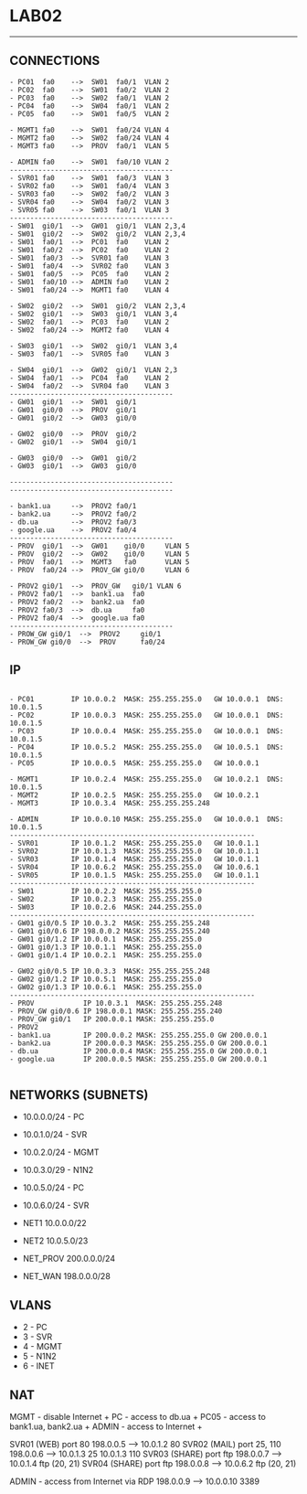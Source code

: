 # LAB02

----------------------------------------

## CONNECTIONS

```cisco
- PC01  fa0    -->  SW01  fa0/1  VLAN 2
- PC02  fa0    -->  SW01  fa0/2  VLAN 2
- PC03  fa0    -->  SW02  fa0/1  VLAN 2
- PC04  fa0    -->  SW04  fa0/1  VLAN 2
- PC05  fa0    -->  SW01  fa0/5  VLAN 2

- MGMT1 fa0    -->  SW01  fa0/24 VLAN 4
- MGMT2 fa0    -->  SW02  fa0/24 VLAN 4
- MGMT3 fa0    -->  PROV  fa0/1  VLAN 5

- ADMIN fa0    -->  SW01  fa0/10 VLAN 2
----------------------------------------
- SVR01 fa0    -->  SW01  fa0/3  VLAN 3
- SVR02 fa0    -->  SW01  fa0/4  VLAN 3
- SVR03 fa0    -->  SW02  fa0/2  VLAN 3
- SVR04 fa0    -->  SW04  fa0/2  VLAN 3
- SVR05 fa0    -->  SW03  fa0/1  VLAN 3
----------------------------------------
- SW01  gi0/1  -->  GW01  gi0/1  VLAN 2,3,4
- SW01  gi0/2  -->  SW02  gi0/2  VLAN 2,3,4
- SW01  fa0/1  -->  PC01  fa0    VLAN 2
- SW01  fa0/2  -->  PC02  fa0    VLAN 2
- SW01  fa0/3  -->  SVR01 fa0    VLAN 3
- SW01  fa0/4  -->  SVR02 fa0    VLAN 3
- SW01  fa0/5  -->  PC05  fa0    VLAN 2
- SW01  fa0/10 -->  ADMIN fa0    VLAN 2
- SW01  fa0/24 -->  MGMT1 fa0    VLAN 4

- SW02  gi0/2  -->  SW01  gi0/2  VLAN 2,3,4
- SW02  gi0/1  -->  SW03  gi0/1  VLAN 3,4
- SW02  fa0/1  -->  PC03  fa0    VLAN 2
- SW02  fa0/24 -->  MGMT2 fa0    VLAN 4

- SW03  gi0/1  -->  SW02  gi0/1  VLAN 3,4
- SW03  fa0/1  -->  SVR05 fa0    VLAN 3

- SW04  gi0/1  -->  GW02  gi0/1  VLAN 2,3
- SW04  fa0/1  -->  PC04  fa0    VLAN 2
- SW04  fa0/2  -->  SVR04 fa0    VLAN 3
----------------------------------------
- GW01  gi0/1  -->  SW01  gi0/1
- GW01  gi0/0  -->  PROV  gi0/1
- GW01  gi0/2  -->  GW03  gi0/0

- GW02  gi0/0  -->  PROV  gi0/2
- GW02  gi0/1  -->  SW04  gi0/1

- GW03  gi0/0  -->  GW01  gi0/2
- GW03  gi0/1  -->  GW03  gi0/0

----------------------------------------
----------------------------------------

- bank1.ua     -->  PROV2 fa0/1
- bank2.ua     -->  PROV2 fa0/2
- db.ua        -->  PROV2 fa0/3
- google.ua    -->  PROV2 fa0/4
----------------------------------------
- PROV  gi0/1  -->  GW01    gi0/0     VLAN 5
- PROV  gi0/2  -->  GW02    gi0/0     VLAN 5
- PROV  fa0/1  -->  MGMT3   fa0       VLAN 5
- PROV  fa0/24 -->  PROV_GW gi0/0     VLAN 6

- PROV2 gi0/1  -->  PROV_GW   gi0/1 VLAN 6
- PROV2 fa0/1  -->  bank1.ua  fa0
- PROV2 fa0/2  -->  bank2.ua  fa0
- PROV2 fa0/3  -->  db.ua     fa0
- PROV2 fa0/4  -->  google.ua fa0
----------------------------------------
- PROW_GW gi0/1  -->  PROV2     gi0/1
- PROW_GW gi0/0  -->  PROV      fa0/24
```

## IP

```cisco

- PC01         IP 10.0.0.2  MASK: 255.255.255.0   GW 10.0.0.1  DNS: 10.0.1.5
- PC02         IP 10.0.0.3  MASK: 255.255.255.0   GW 10.0.0.1  DNS: 10.0.1.5
- PC03         IP 10.0.0.4  MASK: 255.255.255.0   GW 10.0.0.1  DNS: 10.0.1.5
- PC04         IP 10.0.5.2  MASK: 255.255.255.0   GW 10.0.5.1  DNS: 10.0.1.5
- PC05         IP 10.0.0.5  MASK: 255.255.255.0   GW 10.0.0.1

- MGMT1        IP 10.0.2.4  MASK: 255.255.255.0   GW 10.0.2.1  DNS: 10.0.1.5
- MGMT2        IP 10.0.2.5  MASK: 255.255.255.0   GW 10.0.2.1
- MGMT3        IP 10.0.3.4  MASK: 255.255.255.248

- ADMIN        IP 10.0.0.10 MASK: 255.255.255.0   GW 10.0.0.1  DNS: 10.0.1.5
------------------------------------------------------------
- SVR01        IP 10.0.1.2  MASK: 255.255.255.0   GW 10.0.1.1
- SVR02        IP 10.0.1.3  MASK: 255.255.255.0   GW 10.0.1.1
- SVR03        IP 10.0.1.4  MASK: 255.255.255.0   GW 10.0.1.1
- SVR04        IP 10.0.6.2  MASK: 255.255.255.0   GW 10.0.6.1
- SVR05        IP 10.0.1.5  MASk: 255.255.255.0   GW 10.0.1.1
------------------------------------------------------------
- SW01         IP 10.0.2.2  MASK: 255.255.255.0
- SW02         IP 10.0.2.3  MASK: 255.255.255.0
- SW03         IP 10.0.2.6  MASK: 244.255.255.0
------------------------------------------------------------
- GW01 gi0/0.5 IP 10.0.3.2  MASK: 255.255.255.248
- GW01 gi0/0.6 IP 198.0.0.2 MASK: 255.255.255.240
- GW01 gi0/1.2 IP 10.0.0.1  MASK: 255.255.255.0
- GW01 gi0/1.3 IP 10.0.1.1  MASK: 255.255.255.0
- GW01 gi0/1.4 IP 10.0.2.1  MASK: 255.255.255.0

- GW02 gi0/0.5 IP 10.0.3.3  MASK: 255.255.255.248
- GW02 gi0/1.2 IP 10.0.5.1  MASK: 255.255.255.0
- GW02 gi0/1.3 IP 10.0.6.1  MASK: 255.255.255.0
------------------------------------------------------------
- PROV            IP 10.0.3.1  MASK: 255.255.255.248
- PROV_GW gi0/0.6 IP 198.0.0.1 MASK: 255.255.255.240
- PROV_GW gi0/1   IP 200.0.0.1 MASK: 255.255.255.0
- PROV2
- bank1.ua        IP 200.0.0.2 MASK: 255.255.255.0 GW 200.0.0.1
- bank2.ua        IP 200.0.0.3 MASK: 255.255.255.0 GW 200.0.0.1
- db.ua           IP 200.0.0.4 MASK: 255.255.255.0 GW 200.0.0.1
- google.ua       IP 200.0.0.5 MASK: 255.255.255.0 GW 200.0.0.1
 
```

## NETWORKS (SUBNETS)

- 10.0.0.0/24 - PC
- 10.0.1.0/24 - SVR
- 10.0.2.0/24 - MGMT
- 10.0.3.0/29 - N1N2
- 10.0.5.0/24 - PC
- 10.0.6.0/24 - SVR

- NET1 10.0.0.0/22
- NET2 10.0.5.0/23
- NET_PROV 200.0.0.0/24
- NET_WAN 198.0.0.0/28

## VLANS

- 2 - PC
- 3 - SVR
- 4 - MGMT
- 5 - N1N2
- 6 - INET

## NAT

MGMT  - disable Internet +
PC    - access to db.ua  +
PC05  - access to bank1.ua, bank2.ua + 
ADMIN - access to Internet +

SVR01 (WEB)   port 80            198.0.0.5 --> 10.0.1.2 80
SVR02 (MAIL)  port 25, 110       198.0.0.6 --> 10.0.1.3 25 10.0.1.3 110
SVR03 (SHARE) port ftp           198.0.0.7 --> 10.0.1.4 ftp (20, 21)
SVR04 (SHARE) port ftp           198.0.0.8 --> 10.0.6.2 ftp (20, 21)

ADMIN - access from Internet via RDP   198.0.0.9 --> 10.0.0.10 3389